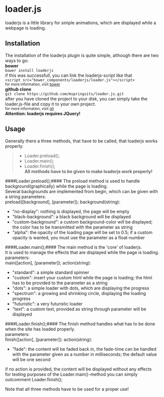 loader.js
=========

loaderjs is a little library for simple animations, which are displayed while a webpage is loading.

Installation
------------
The installation of the loaderjs plugin is quite simple, although there are two ways to go:<br>
**bower**<br>
```bower install loaderjs```<br>
if this was successfull, you can link the loaderjs-script like that<br>
```<script src="bower_components/loaderjs/loader.js"></script>```<br>
<sub>for more information, visit [bower](https://github.com/bower/bower)</sub>
<br>
**github clone**<br>
```git clone https://github.com/mspringsits/loader.js.git```<br>
after you have cloned the project to your disk, you can simply take the loader.js-file and copy it to your own project.<br>
<sub>for more information, visit [git](https://github.com/git/git)</sub><br>
**Attention: loaderjs requires JQuery!**

Usage
-----
Generally there a three methods, that have to be called, that loaderjs works properly:
>  + Loader.preload();
>  + Loader.main();
>  + Loader.finish();<br>
**All methods have to be given to make loaderjs work properly!**

####Loader.preload();####
The preload method is used to handle background(graphically) while the page is loading.<br>
Several backgrounds are implemented from begin, which can be given with a string
parameters:<br>
preload([background], [parameter]);
background(string):
+ "no-display": nothing is displayed, the page will be empty
+ "black-background": a black background will be displayed
+ "custom-background": a custom background-color will be displayed; the color has to be transmitted with the parameter as string
+ "alpha": the opacity of the loading page will be set to 0.5; if a custom opacity is wanted, you must use the parameter as a float-number

####Loader.main();####
The main method is the 'core' of loaderjs.<br>
It is used to manage the effects that are displayed while the page is loading.<br>
parameters:<br>
main([action], [parameter]);
action(string):
+ "standard": a simple standard spinner
+ "custom": insert your custom html while the page is loading; the html has to be provided to the parameter as a string
+ "dots": a simple loader with dots, which are displaying the progress
+ "spectrum": a growing and shrinking circle, displaying the loading progress
+ "futuristic": a very futuristic loader
+ "text": a custom text, provided as string through parameter will be displayed

####Loader.finish();####
The finish method handles what has to be done when the site has loaded properly.<br>
parameters:<br>
finish([action], [parameter]):
action(string):
+ "fade": the content will be faded back in, the fade-time can be handled with the parameter given as a number in milliseconds; the default value will be one second

if no action is provided, the content will be displayed without any effects<br>
for testing purposes of the Loader.main()-method you can simply outcomment Loader.finish();<br>

Note that all three methods have to be used for a proper use!


